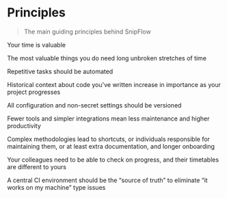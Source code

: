 # Principles

> The main guiding principles behind SnipFlow

Your time is valuable

The most valuable things you do need long unbroken stretches of time

Repetitive tasks should be automated

Historical context about code you've written increase in importance as your project progresses

All configuration and non-secret settings should be versioned

Fewer tools and simpler integrations mean less maintenance and higher productivity

Complex methodologies lead to shortcuts, or individuals responsible for maintaining them, or at least extra documentation, and longer onboarding

Your colleagues need to be able to check on progress, and their timetables are different to yours

A central CI environment should be the “source of truth” to eliminate “it works on my machine” type issues
